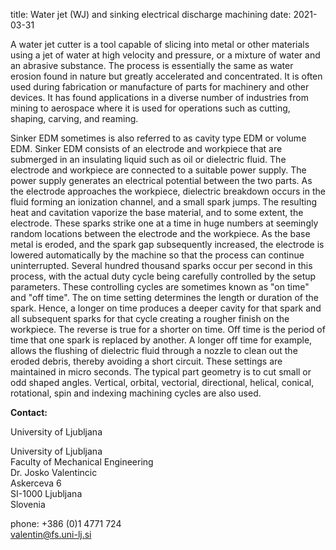 title: Water jet (WJ) and sinking electrical discharge machining
date: 2021-03-31

A water jet cutter is a tool capable of slicing into metal or other materials using a jet of water at high velocity and pressure, or a mixture of water and an abrasive substance. The process is essentially the same as water erosion found in nature but greatly accelerated and concentrated. It is often used during fabrication or manufacture of parts for machinery and other devices. It has found applications in a diverse number of industries from mining to aerospace where it is used for operations such as cutting, shaping, carving, and reaming.

Sinker EDM sometimes is also referred to as cavity type EDM or volume EDM. Sinker EDM consists of an electrode and workpiece that are submerged in an insulating liquid such as oil or dielectric fluid. The electrode and workpiece are connected to a suitable power supply. The power supply generates an electrical potential between the two parts. As the electrode approaches the workpiece, dielectric breakdown occurs in the fluid forming an ionization channel, and a small spark jumps. The resulting heat and cavitation vaporize the base material, and to some extent, the electrode. These sparks strike one at a time in huge numbers at seemingly random locations between the electrode and the workpiece. As the base metal is eroded, and the spark gap subsequently increased, the electrode is lowered automatically by the machine so that the process can continue uninterrupted. Several hundred thousand sparks occur per second in this process, with the actual duty cycle being carefully controlled by the setup parameters. These controlling cycles are sometimes known as "on time" and "off time". The on time setting determines the length or duration of the spark. Hence, a longer on time produces a deeper cavity for that spark and all subsequent sparks for that cycle creating a rougher finish on the workpiece. The reverse is true for a shorter on time. Off time is the period of time that one spark is replaced by another. A longer off time for example, allows the flushing of dielectric fluid through a nozzle to clean out the eroded debris, thereby avoiding a short circuit. These settings are maintained in micro seconds. The typical part geometry is to cut small or odd shaped angles. Vertical, orbital, vectorial, directional, helical, conical, rotational, spin and indexing machining cycles are also used.
<!--break-->
__Contact:__

University of Ljubljana

University of Ljubljana  
Faculty of Mechanical Engineering  
Dr. Josko Valentincic  
Askerceva 6  
SI-1000 Ljubljana  
Slovenia  

phone: +386 (0)1 4771 724  
valentin@fs.uni-lj.si